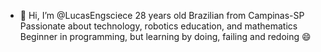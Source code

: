 - 👋 Hi, I’m @LucasEngsciece
28 years old
Brazilian from Campinas-SP 
Passionate about technology, robotics education, and mathematics
Beginner in programming, but learning by doing, failing and redoing 😄
<!---
LucasEngsciece/LucasEngsciece is a ✨ special ✨ repository because its `README.md` (this file) appears on your GitHub profile.
You can click the Preview link to take a look at your changes.
--->
